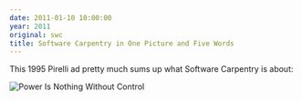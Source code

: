 ```yaml
---
date: 2011-01-10 10:00:00
year: 2011
original: swc
title: Software Carpentry in One Picture and Five Words
---
```

<p>This 1995 Pirelli ad pretty much sums up what Software Carpentry is about:</p>
<p><img src="{{'/files/2011/01/pirelli.jpg' | relative_url}}" alt="Power Is Nothing Without Control" /></p>
